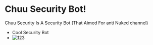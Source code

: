 # Chuu Security Bot!
Chuu Security Is A Security Bot (That Aimed For anti Nuked channel)

- Cool Security Bot
- ![123](https://media.discordapp.net/attachments/891494253824450591/905037655857848350/unknown.png?width=413&height=433)
